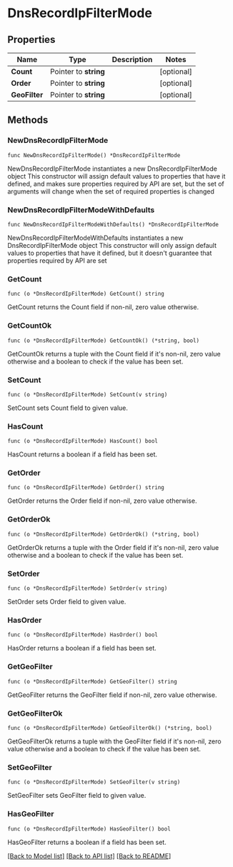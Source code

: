 # DnsRecordIpFilterMode

## Properties

Name | Type | Description | Notes
------------ | ------------- | ------------- | -------------
**Count** | Pointer to **string** |  | [optional] 
**Order** | Pointer to **string** |  | [optional] 
**GeoFilter** | Pointer to **string** |  | [optional] 

## Methods

### NewDnsRecordIpFilterMode

`func NewDnsRecordIpFilterMode() *DnsRecordIpFilterMode`

NewDnsRecordIpFilterMode instantiates a new DnsRecordIpFilterMode object
This constructor will assign default values to properties that have it defined,
and makes sure properties required by API are set, but the set of arguments
will change when the set of required properties is changed

### NewDnsRecordIpFilterModeWithDefaults

`func NewDnsRecordIpFilterModeWithDefaults() *DnsRecordIpFilterMode`

NewDnsRecordIpFilterModeWithDefaults instantiates a new DnsRecordIpFilterMode object
This constructor will only assign default values to properties that have it defined,
but it doesn't guarantee that properties required by API are set

### GetCount

`func (o *DnsRecordIpFilterMode) GetCount() string`

GetCount returns the Count field if non-nil, zero value otherwise.

### GetCountOk

`func (o *DnsRecordIpFilterMode) GetCountOk() (*string, bool)`

GetCountOk returns a tuple with the Count field if it's non-nil, zero value otherwise
and a boolean to check if the value has been set.

### SetCount

`func (o *DnsRecordIpFilterMode) SetCount(v string)`

SetCount sets Count field to given value.

### HasCount

`func (o *DnsRecordIpFilterMode) HasCount() bool`

HasCount returns a boolean if a field has been set.

### GetOrder

`func (o *DnsRecordIpFilterMode) GetOrder() string`

GetOrder returns the Order field if non-nil, zero value otherwise.

### GetOrderOk

`func (o *DnsRecordIpFilterMode) GetOrderOk() (*string, bool)`

GetOrderOk returns a tuple with the Order field if it's non-nil, zero value otherwise
and a boolean to check if the value has been set.

### SetOrder

`func (o *DnsRecordIpFilterMode) SetOrder(v string)`

SetOrder sets Order field to given value.

### HasOrder

`func (o *DnsRecordIpFilterMode) HasOrder() bool`

HasOrder returns a boolean if a field has been set.

### GetGeoFilter

`func (o *DnsRecordIpFilterMode) GetGeoFilter() string`

GetGeoFilter returns the GeoFilter field if non-nil, zero value otherwise.

### GetGeoFilterOk

`func (o *DnsRecordIpFilterMode) GetGeoFilterOk() (*string, bool)`

GetGeoFilterOk returns a tuple with the GeoFilter field if it's non-nil, zero value otherwise
and a boolean to check if the value has been set.

### SetGeoFilter

`func (o *DnsRecordIpFilterMode) SetGeoFilter(v string)`

SetGeoFilter sets GeoFilter field to given value.

### HasGeoFilter

`func (o *DnsRecordIpFilterMode) HasGeoFilter() bool`

HasGeoFilter returns a boolean if a field has been set.


[[Back to Model list]](HOW-TO.md#documentation-for-models) [[Back to API list]](HOW-TO.md#documentation-for-api-endpoints) [[Back to README]](HOW-TO.md)


